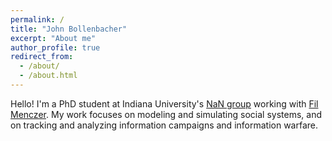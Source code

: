 ```yaml
---
permalink: /
title: "John Bollenbacher"
excerpt: "About me"
author_profile: true
redirect_from: 
  - /about/
  - /about.html
---
```


Hello! I'm a PhD student at Indiana University's [NaN group](http://cnets.indiana.edu/groups/nan/people/) working with [Fil Menczer](http://cnets.indiana.edu/fil/). My work focuses on modeling and simulating social systems, and on tracking and analyzing information campaigns and information warfare.
